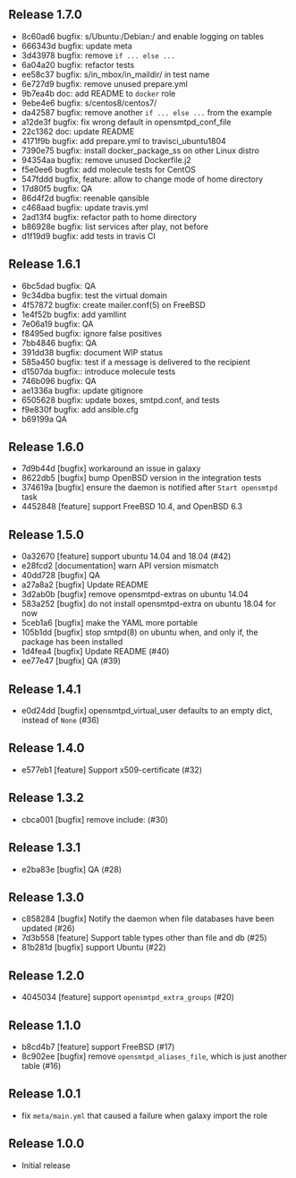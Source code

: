 ## Release 1.7.0

* 8c60ad6 bugfix: s/Ubuntu:/Debian:/ and enable logging on tables
* 666343d bugfix: update meta
* 3d43978 bugfix: remove `if ... else ...`
* 6a04a20 bugfix: refactor tests
* ee58c37 bugfix: s/in_mbox/in_maildir/ in test name
* 6e727d9 bugfix: remove unused prepare.yml
* 9b7ea4b doc: add README to `docker` role
* 9ebe4e6 bugfix: s/centos8/centos7/
* da42587 bugfix: remove another `if ... else ...` from the example
* a12de3f bugfix: fix wrong default in opensmtpd_conf_file
* 22c1362 doc: update README
* 4171f9b bugfix: add prepare.yml to travisci_ubuntu1804
* 7390e75 bugfix: install docker_package_ss on other Linux distro
* 94354aa bugfix: remove unused Dockerfile.j2
* f5e0ee6 bugfix: add molecule tests for CentOS
* 547fddd bugfix, feature: allow to change mode of home directory
* 17d80f5 bugfix: QA
* 86d4f2d bugfix: reenable qansible
* c468aad bugfix: update travis.yml
* 2ad13f4 bugfix: refactor path to home directory
* b86928e bugfix: list services after play, not before
* d1f19d9 bugfix: add tests in travis CI

## Release 1.6.1

* 6bc5dad bugfix: QA
* 9c34dba bugfix: test the virtual domain
* 4f57872 bugfix: create mailer.conf(5) on FreeBSD
* 1e4f52b bugfix: add yamllint
* 7e06a19 bugfix: QA
* f8495ed bugfix: ignore false positives
* 7bb4846 bugfix: QA
* 391dd38 bugfix: document WIP status
* 585a450 bugfix: test if a message is delivered to the recipient
* d1507da bugfix:: introduce molecule tests
* 746b096 bugfix: QA
* ae1336a bugfix: update gitignore
* 6505628 bugfix: update boxes, smtpd.conf, and tests
* f9e830f bugfix: add ansible.cfg
* b69199a QA

## Release 1.6.0

* 7d9b44d [bugfix] workaround an issue in galaxy
* 8622db5 [bugfix] bump OpenBSD version in the integration tests
* 374619a [bugfix] ensure the daemon is notified after `Start opensmtpd` task
* 4452848 [feature] support FreeBSD 10.4, and OpenBSD 6.3

## Release 1.5.0

* 0a32670 [feature] support ubuntu 14.04 and 18.04 (#42)
* e28fcd2 [documentation] warn API version mismatch
* 40dd728 [bugfix] QA
* a27a8a2 [bugfix] Update README
* 3d2ab0b [bugfix] remove opensmtpd-extras on ubuntu 14.04
* 583a252 [bugfix] do not install opensmtpd-extra on ubuntu 18.04 for now
* 5ceb1a6 [bugfix] make the YAML more portable
* 105b1dd [bugfix] stop smtpd(8) on ubuntu when, and only if, the package has been installed
* 1d4fea4 [bugfix] Update README (#40)
* ee77e47 [bugfix] QA (#39)

## Release 1.4.1

* e0d24dd [bugfix] opensmtpd_virtual_user defaults to an empty dict, instead of `None` (#36)

## Release 1.4.0

* e577eb1 [feature] Support x509-certificate (#32)

## Release 1.3.2

* cbca001 [bugfix] remove include: (#30)

## Release 1.3.1

* e2ba83e [bugfix] QA (#28)

## Release 1.3.0

* c858284 [bugfix] Notify the daemon when file databases have been updated (#26)
* 7d3b558 [feature] Support table types other than file and db (#25)
* 81b281d [bugfix] support Ubuntu (#22)

## Release 1.2.0

* 4045034 [feature] support `opensmtpd_extra_groups` (#20)

## Release 1.1.0

* b8cd4b7 [feature] support FreeBSD (#17)
* 8c902ee [bugfix] remove `opensmtpd_aliases_file`, which is just another table (#16)

## Release 1.0.1

* fix `meta/main.yml` that caused a failure when galaxy import the role

## Release 1.0.0

* Initial release
